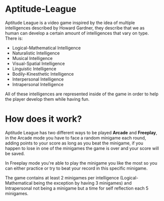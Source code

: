 # Aptitude-League
Aptitude League is a video game inspired by the idea of multiple intelligences described by Howard Gardner, they describe that we as human can develop a certain amount of intelligences that vary on type. There is:

 - Logical-Mathematical Intelligence
 - Naturalistic Intelligence
 - Musical Intelligence
 - Visual-Spatial Intelligence
 - Linguistic Intelligence
 - Bodily-Kinesthetic Intelligence
 - Interpersonal Intelligence
 - Intrapersonal Intelligence
 
 All of these intelligences are represented inside of the game in order to help the player develop them while having fun.
# How does it work?
Aptitude League has two different ways to be played **Arcade** and **Freeplay**, in the Arcade mode you have to face a random minigame each round, adding points to your score as long as you beat the minigame, if you happen to lose in one of the minigames the game is over and your score will be saved.

In Freeplay mode you're able to play the minigame you like the most so you can either practice or try to beat your record in this specific minigame.

The game contains at least 2 minigames per intelligence (Logical-Mathematical being the exception by having 3 minigames) and Intrapersonal not being a minigame but a time for self reflection each 5 minigames.

